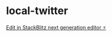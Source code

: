 # local-twitter

[Edit in StackBlitz next generation editor ⚡️](https://stackblitz.com/~/github.com/leo-guinan/local-twitter)